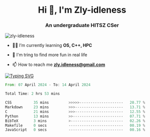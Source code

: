 <h1 align="center">Hi 👋, I'm Zly-idleness</h1>

<h3 align="center">An undergraduate HITSZ CSer</h3>

<p align="left"> <img src="https://komarev.com/ghpvc/?username=zly-idleness&label=Profile%20views&color=0e75b6&style=flat" alt="zly-idleness" /> </p>


- 👨‍💻 I’m currently learning **OS, C++, HPC**

- 🌱 I'm tring to find more fun in real life

- 📫 How to reach me **zly.idleness@gmail.com**



[![Typing SVG](https://readme-typing-svg.herokuapp.com?font=Fira+Code&pause=1000&width=435&lines=I+Maybe+Slow)](https://git.io/typing-svg)


<!--START_SECTION:waka-->

```rust
From: 07 April 2024 - To: 14 April 2024

Total Time: 2 hrs 53 mins

CSS          35 mins         >>>>>--------------------   20.77 %
Markdown     23 mins         >>>----------------------   13.71 %
C            21 mins         >>>----------------------   12.55 %
Python       13 mins         >>-----------------------   07.71 %
BibTeX       3 mins          >------------------------   02.26 %
Makefile     0 secs          -------------------------   00.19 %
JavaScript   0 secs          -------------------------   00.16 %
```

<!--END_SECTION:waka-->


